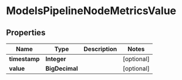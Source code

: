 

# ModelsPipelineNodeMetricsValue


## Properties

| Name | Type | Description | Notes |
|------------ | ------------- | ------------- | -------------|
|**timestamp** | **Integer** |  |  [optional] |
|**value** | **BigDecimal** |  |  [optional] |



